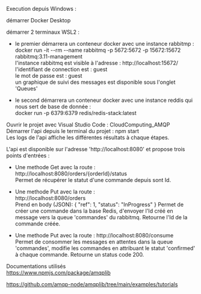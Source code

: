 Execution depuis Windows :

démarrer Docker Desktop

démarrer 2 terminaux WSL2 : 
  - le premier démarrera un conteneur docker avec une instance rabbitmp :  
    docker run -it --rm --name rabbitmq -p  5672:5672 -p 15672:15672 rabbitmq:3.11-management  
      l'instance rabbitmq est visible à l'adresse : http://localhost:15672/   
      l'identifiant de connection est : guest  
      le mot de passe est             : guest  
      un graphique de suivi des messages est disponible sous l'onglet 'Queues'  

  - le second démarrera un conteneur docker avec une instance reddis qui nous sert de base de donnée :     
    docker run -p 6379:6379 redis/redis-stack:latest  

Ouvrir le projet avec Visual Studio Code : CloudComputing_AMQP  
Démarrer l'api depuis le terminal du projet : npm start  
  Les logs de l'api affiche les différentes résultats à chaque étapes.


L'api est disponible sur l'adresse 'http://localhost:8080' et propose trois points d'entrées :   
  - Une methode Get avec la route : http://localhost:8080/orders/{orderId}/status  
	Permet de récupérer le statut d'une commande depuis sont Id.

  - Une methode Put avec la route :   
  http://localhost:8080/orders  
      Prend en body (JSON): 
      {
          "ref": 1,
          "status": "InProgress"
      }
      Permet de créer une commande dans la base Redis, d'envoyer l'Id créé en message vers la queue 'commandes' du rabbitmq.
      Retourne l'Id de la commande créée.

  - Une methode Put avec la route : http://localhost:8080/consume  
      Permet de consommer les messages en attentes dans la queue 'commandes', 
      modifie les commandes en attribuant le statut 'confirmed' à chaque commande.
      Retourne un status code 200.



Documentations utilisés  
https://www.npmjs.com/package/amqplib  

https://github.com/amqp-node/amqplib/tree/main/examples/tutorials                  